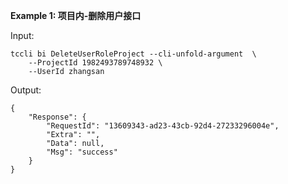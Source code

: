 **Example 1: 项目内-删除用户接口**



Input: 

```
tccli bi DeleteUserRoleProject --cli-unfold-argument  \
    --ProjectId 1982493789748932 \
    --UserId zhangsan
```

Output: 
```
{
    "Response": {
        "RequestId": "13609343-ad23-43cb-92d4-27233296004e",
        "Extra": "",
        "Data": null,
        "Msg": "success"
    }
}
```

